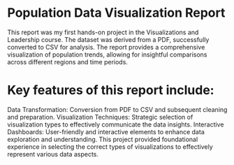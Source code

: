 # Population Data Visualization Report

This report was my first hands-on project in the Visualizations and Leadership course. The dataset was derived from a PDF, successfully converted to CSV for analysis. The report provides a comprehensive visualization of population trends, allowing for insightful comparisons across different regions and time periods.

# Key features of this report include:

Data Transformation: Conversion from PDF to CSV and subsequent cleaning and preparation.
Visualization Techniques: Strategic selection of visualization types to effectively communicate the data insights.
Interactive Dashboards: User-friendly and interactive elements to enhance data exploration and understanding.
This project provided foundational experience in selecting the correct types of visualizations to effectively represent various data aspects.
